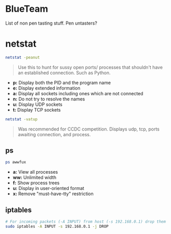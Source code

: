 # BlueTeam
List of non pen tasting stuff. Pen untasters?

# netstat
```bash
netstat -peanut
```
> Use this to hunt for sussy open ports/ processes that shouldn't have an established connection. Such as Python.
- **p:** Display both the PID and the program name
- **e:** Display extended information
- **a:** Display all sockets including ones which are not connected
- **n:** Do not try to resolve the names
- **u:** Display UDP sockets
- **t:** Display TCP sockets

```bash
netstat -vatup 
```
> Was recommended for CCDC competition. Displays udp, tcp, ports awaiting connection, and process. 
## ps
```bash
ps awwfux
```
- **a:** View all processes
- **ww:** Unlimited width
- **f:** Show process trees
- **u:** Display in user-oriented format
- **x:** Remove "must-have-tty" restriction

## iptables
```bash
# For incoming packets (-A INPUT) from host (-s 192.168.0.1) drop them (-j DROP)
sudo iptables -A INPUT -s 192.168.0.1 -j DROP
```
